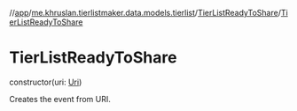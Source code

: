 //[app](../../../index.md)/[me.khruslan.tierlistmaker.data.models.tierlist](../index.md)/[TierListReadyToShare](index.md)/[TierListReadyToShare](-tier-list-ready-to-share.md)

# TierListReadyToShare

constructor(uri: [Uri](https://developer.android.com/reference/kotlin/android/net/Uri.html))

Creates the event from URI.
